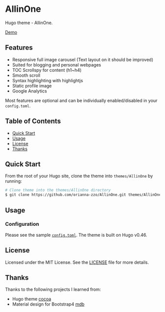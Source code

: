 # AllinOne

Hugo theme - AllinOne.

[Demo](https://orianna-zzo.github.io/AllinOne-html/)

## Features

* Responsive full image carousel (Text layout on it should be improved)
* Suited for blogging and personal webpages
* TOC Scrollspy for content (h1~h4)
* Smooth scroll
* Syntax highlighting with highlightjs 
* Static profile image
* Google Analytics

Most features are optional and can be individually enabled/disabled in your `config.toml`.

## Table of Contents

* [Quick Start](#quick-start)
* [Usage](#usage)
* [License](#license)
* [Thanks](#thanks)

## Quick Start

From the root of your Hugo site, clone the theme into `themes/AllinOne` by running:

```sh
# Clone theme into the themes/AllinOne directory
$ git clone https://github.com/orianna-zzo/AllinOne.git themes/AllinOne
```

## Usage

### Configuration

Please see the sample [`config.toml`](https://github.com/orianna-zzo/AllinOne/blob/master/exampleSite/config.toml). The theme is built on Hugo v0.46.

## License

Licensed under the MIT License. See the [LICENSE](https://github.com/nishanths/cocoa-hugo-theme/blob/master/LICENSE) file for more details.

## Thanks

Thanks to the following projects I learned from:

* Hugo theme [cocoa](https://github.com/nishanths/cocoa-hugo-theme)
* Material design for Bootstrap4 [mdb](https://mdbootstrap.com/)